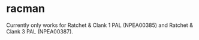 # racman
Currently only works for Ratchet & Clank 1 PAL (NPEA00385) and Ratchet & Clank 3 PAL (NPEA00387). 
